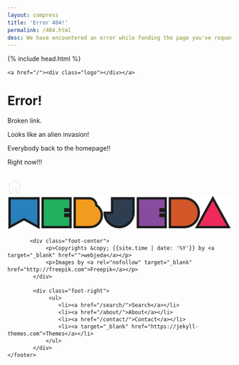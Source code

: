 ```yaml
---
layout: compress
title: 'Error 404!'
permalink: /404.html
desc: We have encountered an error while fonding the page you've requested for. Please use search option.
---
```


<html lang="en-US"> 
    {% include head.html %}
      <!-- CSS -->
<link rel="stylesheet" href="/css/error.css">

<body id="top">
  
    <a href="/"><div class="logo"></div></a>
    
<div class="error">
     <h1>Error!</h1>
     <p>Broken link.</p>
     <p>Looks like an alien invasion!</p>
     <p>Everybody back to the homepage!!</p>
     <p>Right now!!!</p>
     <br/>
<a href="/"><svg id="i-home" viewBox="0 0 32 32" width="32" height="32" fill="none" stroke="#eee" stroke-linecap="round" stroke-linejoin="round" stroke-width="2"><path d="M12 20 L12 30 4 30 4 12 16 2 28 12 28 30 20 30 20 20 Z" /></svg></a>   
</div>    
    <footer>
          <div class="foot-left">
                <a href="#top"><img class="logo-wj" src="/img/webjeda-no-op.svg" alt="webjeda"></a>
          </div>
          
           <div class="foot-center">
                <p>Copyrights &copy; {{site.time | date: '%Y'}} by <a target="_blank" href="">webjeda</a></p>
                <p>Images by <a rel="nofollow" target="_blank" href="http://freepik.com">Freepik</a></p>
            </div>
            
            <div class="foot-right">
                 <ul>
                    <li><a href="/search/">Search</a></li>
                    <li><a href="/about/">About</a></li>
                    <li><a href="/contact/">Contact</a></li>
                    <li><a target="_blank" href="https://jekyll-themes.com">Themes</a></li>
                </ul>
            </div>
    </footer>

               
</body>
</html>




